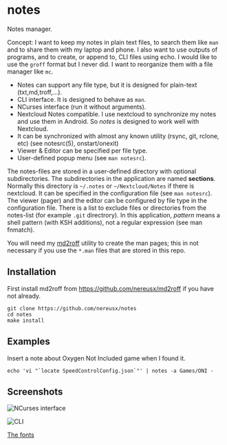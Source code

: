 # notes
Notes manager.

Concept: I want to keep my notes in plain text files, to search them like `man`
and to share them with my laptop and phone. I also want to use outputs of programs,
and to create, or append to, CLI files using echo. I would like to use the `groff`
format but I never did. I want to reorganize them with a file manager like `mc`.

* Notes can support any file type, but it is designed for plain-text (txt,md,troff,...).
* CLI interface. It is designed to behave as `man`.
* NCurses interface (run it without arguments).
* Nextcloud Notes compatible. I use nextcloud to synchronize my notes and use them in Android. So _notes_ is designed to work well with Nextcloud.
* It can be synchronized with almost any known utility (rsync, git, rclone, etc)
	(see notesrc(5), onstart/onexit)
* Viewer & Editor can be specified per file type.
* User-defined popup menu (see `man notesrc`).

The notes-files are stored in a user-defined directory with optional subdirectories.
The subdirectories in the application are named **sections**.
Normally this directory is `~/.notes` or `~/Nextcloud/Notes` if there is nextcloud.
It can be specified in the configuration file (see `man notesrc`).
The viewer (pager) and the editor can be configured by file type in the configuration file.
There is a list to exclude files or directories from the notes-list (for example `.git` directrory).
In this application, _pattern_ means a shell pattern (with KSH additions), not a regular expression (see man fnmatch).

You will need my [md2roff](https://github.com/nereusx/md2roff) utility to create the man pages;
this in not necessary if you use the `*.man` files that are stored in this repo.

## Installation

First install md2roff from https://github.com/nereusx/md2roff if you have not
already.

```
git clone https://github.com/nereusx/notes
cd notes
make install
```

## Examples

Insert a note about Oxygen Not Included game when I found it.
```
echo 'vi "`locate SpeedControlConfig.json`"' | notes -a Games/ONI -
```

## Screenshots

![NCurses interface](https://raw.githubusercontent.com/nereusx/notes/main/screenshots/notes-112x30.png)

![CLI](https://raw.githubusercontent.com/nereusx/notes/main/screenshots/notes-cli.png)

[The fonts](https://github.com/nereusx/xsg-fonts)
